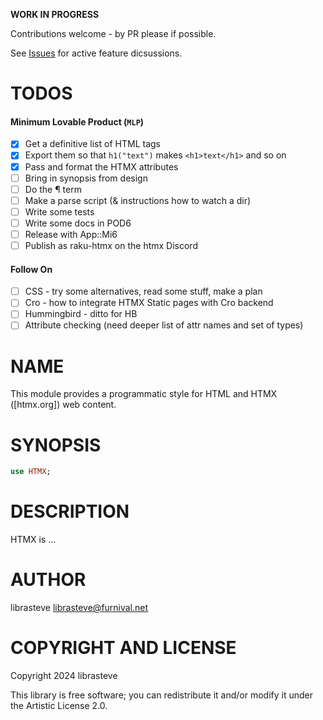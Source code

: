 **WORK IN PROGRESS**

Contributions welcome - by PR please if possible.

See [Issues](https://github.com/librasteve/raku-HTMX/issues/1) for active feature dicsussions.

TODOS
=====

#### Minimum Lovable Product (`MLP`)

- [x] Get a definitive list of HTML tags
- [x] Export them so that `h1("text")` makes `<h1>text</h1>` and so on
- [x] Pass and format the HTMX attributes
- [ ] Bring in synopsis from design
- [ ] Do the ¶ term
- [ ] Make a parse script (& instructions how to watch a dir)
- [ ] Write some tests
- [ ] Write some docs in POD6
- [ ] Release with App::Mi6
- [ ] Publish as raku-htmx on the htmx Discord

#### Follow On

- [ ] CSS - try some alternatives, read some stuff, make a plan
- [ ] Cro - how to integrate HTMX Static pages with Cro backend
- [ ] Hummingbird - ditto for HB
- [ ] Attribute checking (need deeper list of attr names and set of types)

NAME
====

This module provides a programmatic style for HTML and HTMX ([htmx.org]) web content.

SYNOPSIS
========

```raku
use HTMX;
```

DESCRIPTION
===========

HTMX is ...

AUTHOR
======

librasteve <librasteve@furnival.net>

COPYRIGHT AND LICENSE
=====================

Copyright 2024 librasteve

This library is free software; you can redistribute it and/or modify it under the Artistic License 2.0.

